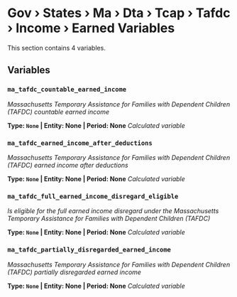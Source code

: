 # Gov › States › Ma › Dta › Tcap › Tafdc › Income › Earned Variables

This section contains 4 variables.

## Variables

### `ma_tafdc_countable_earned_income`
*Massachusetts Temporary Assistance for Families with Dependent Children (TAFDC) countable earned income*

**Type: `None` | Entity: None | Period: None**
*Calculated variable*

### `ma_tafdc_earned_income_after_deductions`
*Massachusetts Temporary Assistance for Families with Dependent Children (TAFDC) earned income after deductions*

**Type: `None` | Entity: None | Period: None**
*Calculated variable*

### `ma_tafdc_full_earned_income_disregard_eligible`
*Is eligible for the full earned income disregard under the Massachusetts Temporary Assistance for Families with Dependent Children (TAFDC)*

**Type: `None` | Entity: None | Period: None**
*Calculated variable*

### `ma_tafdc_partially_disregarded_earned_income`
*Massachusetts Temporary Assistance for Families with Dependent Children (TAFDC) partially disregarded earned income*

**Type: `None` | Entity: None | Period: None**
*Calculated variable*

